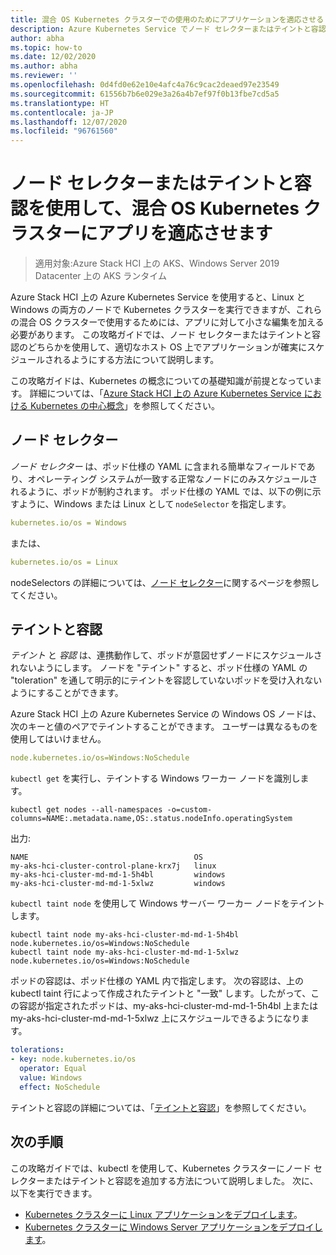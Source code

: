 ```yaml
---
title: 混合 OS Kubernetes クラスターでの使用のためにアプリケーションを適応させる
description: Azure Kubernetes Service でノード セレクターまたはテイントと容認を使用して、適切なワーカー ノード オペレーティング システムで、Azure Stack HCI で実行される混合 OS Kubernetes クラスター内のアプリケーションが確実にスケジュールされるようにする方法
author: abha
ms.topic: how-to
ms.date: 12/02/2020
ms.author: abha
ms.reviewer: ''
ms.openlocfilehash: 0d4fd0e62e10e4afc4a76c9cac2deaed97e23549
ms.sourcegitcommit: 61556b7b6e029e3a26a4b7ef97f0b13fbe7cd5a5
ms.translationtype: HT
ms.contentlocale: ja-JP
ms.lasthandoff: 12/07/2020
ms.locfileid: "96761560"
---
```

# <a name="adapt-apps-for-mixed-os-kubernetes-clusters-using-node-selectors-or-taints-and-tolerations"></a>ノード セレクターまたはテイントと容認を使用して、混合 OS Kubernetes クラスターにアプリを適応させます

> 適用対象:Azure Stack HCI 上の AKS、Windows Server 2019 Datacenter 上の AKS ランタイム

Azure Stack HCI 上の Azure Kubernetes Service を使用すると、Linux と Windows の両方のノードで Kubernetes クラスターを実行できますが、これらの混合 OS クラスターで使用するためには、アプリに対して小さな編集を加える必要があります。 この攻略ガイドでは、ノード セレクターまたはテイントと容認のどちらかを使用して、適切なホスト OS 上でアプリケーションが確実にスケジュールされるようにする方法について説明します。

この攻略ガイドは、Kubernetes の概念についての基礎知識が前提となっています。 詳細については、「[Azure Stack HCI 上の Azure Kubernetes Service における Kubernetes の中心概念](kubernetes-concepts.md)」を参照してください。

## <a name="node-selector"></a>ノード セレクター

*ノード セレクター* は、ポッド仕様の YAML に含まれる簡単なフィールドであり、オペレーティング システムが一致する正常なノードにのみスケジュールされるように、ポッドが制約されます。 ポッド仕様の YAML では、以下の例に示すように、Windows または Linux として `nodeSelector` を指定します。 

```yaml
kubernetes.io/os = Windows
```
または、

```yaml
kubernetes.io/os = Linux
```

nodeSelectors の詳細については、[ノード セレクター](https://kubernetes.io/docs/concepts/scheduling-eviction/assign-pod-node/)に関するページを参照してください。 

## <a name="taints-and-tolerations"></a>テイントと容認

*テイント* と *容認* は、連携動作して、ポッドが意図せずノードにスケジュールされないようにします。 ノードを "テイント" すると、ポッド仕様の YAML の "toleration" を通して明示的にテイントを容認していないポッドを受け入れないようにすることができます。

Azure Stack HCI 上の Azure Kubernetes Service の Windows OS ノードは、次のキーと値のペアでテイントすることができます。 ユーザーは異なるものを使用してはいけません。

```yaml
node.kubernetes.io/os=Windows:NoSchedule
```
`kubectl get` を実行し、テイントする Windows ワーカー ノードを識別します。

```
kubectl get nodes --all-namespaces -o=custom-columns=NAME:.metadata.name,OS:.status.nodeInfo.operatingSystem
```
出力:
```output
NAME                                     OS
my-aks-hci-cluster-control-plane-krx7j   linux
my-aks-hci-cluster-md-md-1-5h4bl         windows
my-aks-hci-cluster-md-md-1-5xlwz         windows
```

`kubectl taint node` を使用して Windows サーバー ワーカー ノードをテイントします。

```
kubectl taint node my-aks-hci-cluster-md-md-1-5h4bl node.kubernetes.io/os=Windows:NoSchedule
kubectl taint node my-aks-hci-cluster-md-md-1-5xlwz node.kubernetes.io/os=Windows:NoSchedule
```

ポッドの容認は、ポッド仕様の YAML 内で指定します。 次の容認は、上の kubectl taint 行によって作成されたテイントと "一致" します。したがって、この容認が指定されたポッドは、my-aks-hci-cluster-md-md-1-5h4bl 上または my-aks-hci-cluster-md-md-1-5xlwz 上にスケジュールできるようになります。

```yaml
tolerations:
- key: node.kubernetes.io/os
  operator: Equal
  value: Windows
  effect: NoSchedule
```
テイントと容認の詳細については、「[テイントと容認](https://kubernetes.io/docs/concepts/scheduling-eviction/taint-and-toleration/)」を参照してください。 

## <a name="next-steps"></a>次の手順

この攻略ガイドでは、kubectl を使用して、Kubernetes クラスターにノード セレクターまたはテイントと容認を追加する方法について説明しました。 次に、以下を実行できます。
- [Kubernetes クラスターに Linux アプリケーションをデプロイします](./deploy-linux-application.md)。
- [Kubernetes クラスターに Windows Server アプリケーションをデプロイします](./deploy-windows-application.md)。
